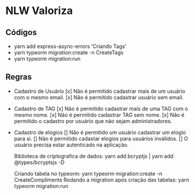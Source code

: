 # NLW Valoriza

## Códigos

- yarn add express-async-errors
'Criando Tags'
- yarn typeorm migration:create -n CreateTags
- yarn typeorm migration:run


## Regras

- Cadastro de Usuário
  [x] Não é permitido cadastrar mais de um usuário com o mesmo email.
  [x] Não é permitido cadastrar usuário sem email.

- Cadastro de TAG
  [x] Não é permitido cadastrar mais de uma TAG com o mesmo nome.
  [x] Não é permitido cadastrar TAG sem nome.
  [x] Não é permitido o cadastro por usuário que não sejam administradores.

- Cadastro de elogios
  [] Não é permitido um usuário cadastrar um elogio para si.
  [] Não é permitido cadastar elogios para usuários inválidos.
  [] O usuário precisa estar autenticado na aplicação.

  Biblioteca de criptografica de dados: yarn add bcryptjs | yarn add @types/bcryptsjs -D

  Criando tabela no typeorm: yarn typeorm migration:create -n CreateCompliments
  Rodando a migration após criação das tabelas: yarn typeorm migration:run